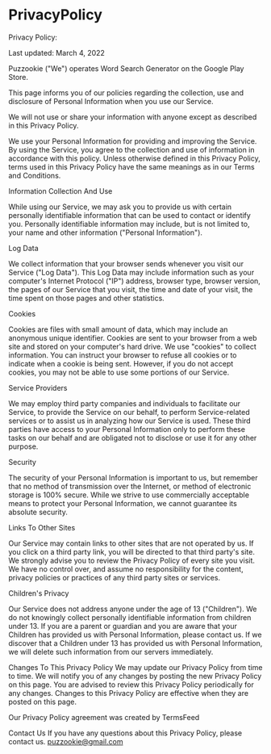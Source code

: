 # PrivacyPolicy

Privacy Policy:

Last updated: March 4, 2022

Puzzookie ("We") operates Word Search Generator on the Google Play Store.

This page informs you of our policies regarding the collection, use and disclosure of Personal Information when you use our Service.

We will not use or share your information with anyone except as described in this Privacy Policy.

We use your Personal Information for providing and improving the Service. By using the Service, you agree to the collection and use of information in accordance with this policy. Unless otherwise defined in this Privacy Policy, terms used in this Privacy Policy have the same meanings as in our Terms and Conditions.

Information Collection And Use

While using our Service, we may ask you to provide us with certain personally identifiable information that can be used to contact or identify you. Personally identifiable information may include, but is not limited to, your name and other information ("Personal Information").

Log Data

We collect information that your browser sends whenever you visit our Service ("Log Data"). This Log Data may include information such as your computer's Internet Protocol ("IP") address, browser type, browser version, the pages of our Service that you visit, the time and date of your visit, the time spent on those pages and other statistics.

Cookies

Cookies are files with small amount of data, which may include an anonymous unique identifier. Cookies are sent to your browser from a web site and stored on your computer's hard drive. We use "cookies" to collect information. You can instruct your browser to refuse all cookies or to indicate when a cookie is being sent. However, if you do not accept cookies, you may not be able to use some portions of our Service.

Service Providers

We may employ third party companies and individuals to facilitate our Service, to provide the Service on our behalf, to perform Service-related services or to assist us in analyzing how our Service is used. These third parties have access to your Personal Information only to perform these tasks on our behalf and are obligated not to disclose or use it for any other purpose.

Security

The security of your Personal Information is important to us, but remember that no method of transmission over the Internet, or method of electronic storage is 100% secure. While we strive to use commercially acceptable means to protect your Personal Information, we cannot guarantee its absolute security.

Links To Other Sites

Our Service may contain links to other sites that are not operated by us. If you click on a third party link, you will be directed to that third party's site. We strongly advise you to review the Privacy Policy of every site you visit. We have no control over, and assume no responsibility for the content, privacy policies or practices of any third party sites or services.

Children's Privacy

Our Service does not address anyone under the age of 13 ("Children").
We do not knowingly collect personally identifiable information from children under 13. If you are a parent or guardian and you are aware that your Children has provided us with Personal Information, please contact us. If we discover that a Children under 13 has provided us with Personal Information, we will delete such information from our servers immediately.

Changes To This Privacy Policy
We may update our Privacy Policy from time to time. We will notify you of any changes by posting the new Privacy Policy on this page. You are advised to review this Privacy Policy periodically for any changes. Changes to this Privacy Policy are effective when they are posted on this page.

Our Privacy Policy agreement was created by TermsFeed

Contact Us
If you have any questions about this Privacy Policy, please contact us.
puzzookie@gmail.com
